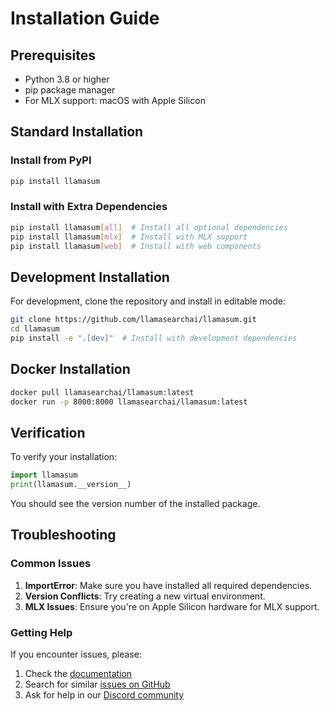 # Installation Guide

## Prerequisites

- Python 3.8 or higher
- pip package manager
- For MLX support: macOS with Apple Silicon

## Standard Installation

### Install from PyPI

```bash
pip install llamasum
```

### Install with Extra Dependencies

```bash
pip install llamasum[all]  # Install all optional dependencies
pip install llamasum[mlx]  # Install with MLX support
pip install llamasum[web]  # Install with web components
```

## Development Installation

For development, clone the repository and install in editable mode:

```bash
git clone https://github.com/llamasearchai/llamasum.git
cd llamasum
pip install -e ".[dev]"  # Install with development dependencies
```

## Docker Installation

```bash
docker pull llamasearchai/llamasum:latest
docker run -p 8000:8000 llamasearchai/llamasum:latest
```

## Verification

To verify your installation:

```python
import llamasum
print(llamasum.__version__)
```

You should see the version number of the installed package.

## Troubleshooting

### Common Issues

1. **ImportError**: Make sure you have installed all required dependencies.
2. **Version Conflicts**: Try creating a new virtual environment.
3. **MLX Issues**: Ensure you're on Apple Silicon hardware for MLX support.

### Getting Help

If you encounter issues, please:

1. Check the [documentation](https://llamasearchai.github.io/llamasum/)
2. Search for similar [issues on GitHub](https://github.com/llamasearchai/llamasum/issues)
3. Ask for help in our [Discord community](https://discord.gg/llamasearch)
